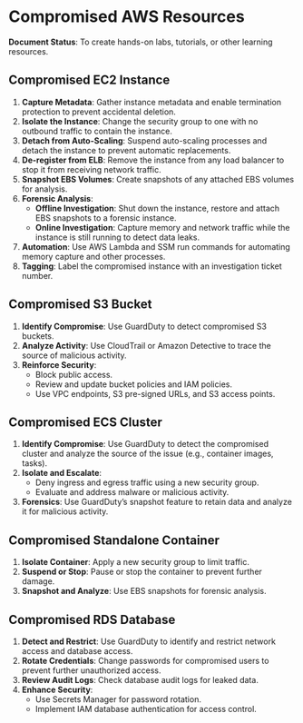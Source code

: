 # Compromised AWS Resources

**Document Status**: To create hands-on labs, tutorials, or other learning resources.

## Compromised EC2 Instance

1. **Capture Metadata**: Gather instance metadata and enable termination protection to prevent accidental deletion.
2. **Isolate the Instance**: Change the security group to one with no outbound traffic to contain the instance.
3. **Detach from Auto-Scaling**: Suspend auto-scaling processes and detach the instance to prevent automatic replacements.
4. **De-register from ELB**: Remove the instance from any load balancer to stop it from receiving network traffic.
5. **Snapshot EBS Volumes**: Create snapshots of any attached EBS volumes for analysis.
6. **Forensic Analysis**:
   - **Offline Investigation**: Shut down the instance, restore and attach EBS snapshots to a forensic instance.
   - **Online Investigation**: Capture memory and network traffic while the instance is still running to detect data leaks.
7. **Automation**: Use AWS Lambda and SSM run commands for automating memory capture and other processes.
8. **Tagging**: Label the compromised instance with an investigation ticket number.

## Compromised S3 Bucket

1. **Identify Compromise**: Use GuardDuty to detect compromised S3 buckets.
2. **Analyze Activity**: Use CloudTrail or Amazon Detective to trace the source of malicious activity.
3. **Reinforce Security**:
   - Block public access.
   - Review and update bucket policies and IAM policies.
   - Use VPC endpoints, S3 pre-signed URLs, and S3 access points.

## Compromised ECS Cluster

1. **Identify Compromise**: Use GuardDuty to detect the compromised cluster and analyze the source of the issue (e.g., container images, tasks).
2. **Isolate and Escalate**:
   - Deny ingress and egress traffic using a new security group.
   - Evaluate and address malware or malicious activity.
3. **Forensics**: Use GuardDuty’s snapshot feature to retain data and analyze it for malicious activity.

## Compromised Standalone Container

1. **Isolate Container**: Apply a new security group to limit traffic.
2. **Suspend or Stop**: Pause or stop the container to prevent further damage.
3. **Snapshot and Analyze**: Use EBS snapshots for forensic analysis.

## Compromised RDS Database

1. **Detect and Restrict**: Use GuardDuty to identify and restrict network access and database access.
2. **Rotate Credentials**: Change passwords for compromised users to prevent further unauthorized access.
3. **Review Audit Logs**: Check database audit logs for leaked data.
4. **Enhance Security**:
   - Use Secrets Manager for password rotation.
   - Implement IAM database authentication for access control.
